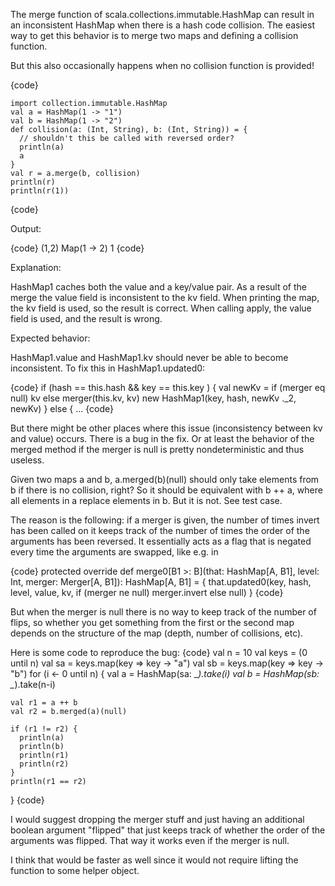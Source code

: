 The merge function of scala.collections.immutable.HashMap can result in an inconsistent HashMap when there is a hash code collision. The easiest way to get this behavior is to merge two maps and defining a collision function. 

But this also occasionally happens when no collision function is provided!

{code}

    import collection.immutable.HashMap
    val a = HashMap(1 -> "1")
    val b = HashMap(1 -> "2")
    def collision(a: (Int, String), b: (Int, String)) = {
      // shouldn't this be called with reversed order?
      println(a)
      a
    }
    val r = a.merge(b, collision)
    println(r)
    println(r(1))

{code}

Output: 

{code}
    (1,2)
    Map(1 -> 2)
    1
{code}

Explanation:

HashMap1 caches both the value and a key/value pair. As a result of the merge the value field is inconsistent to the kv field. When printing the map, the kv field is used, so the result is correct. When calling apply, the value field is used, and the result is wrong.

Expected behavior:

HashMap1.value and HashMap1.kv should never be able to become inconsistent. To fix this in HashMap1.updated0:

{code}
      if (hash == this.hash && key == this.key ) {
        val newKv = if (merger eq null) kv else merger(this.kv, kv)
        new HashMap1(key, hash, newKv ._2, newKv)
      } else {
        ...
{code}

But there might be other places where this issue (inconsistency between kv and value) occurs.
There is a bug in the fix. Or at least the behavior of the merged method if the merger is null is pretty nondeterministic and thus useless.

Given two maps a and b, a.merged(b)(null) should only take elements from b if there is no collision, right? So it should be equivalent with b ++ a, where all elements in a replace elements in b. But it is not. See test case. 

The reason is the following: if a merger is given, the number of times invert has been called on it keeps track of the number of times the order of the arguments has been reversed. It essentially acts as a flag that is negated every time the arguments are swapped, like e.g. in 

{code}
    protected override def merge0[B1 >: B](that: HashMap[A, B1], level: Int, merger: Merger[A, B1]): HashMap[A, B1] = {
      that.updated0(key, hash, level, value, kv, if (merger ne null) merger.invert else null)
    }
{code}

But when the merger is null there is no way to keep track of the number of flips, so whether you get something from the first or the second map depends on the structure of the map (depth, number of collisions, etc).

Here is some code to reproduce the bug:
{code}
  val n = 10
  val keys = (0 until n)
  val sa = keys.map(key => key -> "a")
  val sb = keys.map(key => key -> "b")
  for (i <- 0 until n) {
    val a = HashMap(sa: _*).take(i)
    val b = HashMap(sb: _*).take(n-i)

    val r1 = a ++ b
    val r2 = b.merged(a)(null)

    if (r1 != r2) {
      println(a)
      println(b)
      println(r1)
      println(r2)
    }
    println(r1 == r2)
  }
{code}

I would suggest dropping the merger stuff and just having an additional boolean argument "flipped" that just keeps track of whether the order of the arguments was flipped. That way it works even if the merger is null.

I think that would be faster as well since it would not require lifting the function to some helper object.
